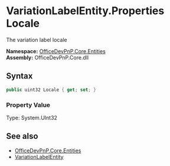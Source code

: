 # VariationLabelEntity.Properties Locale
The variation label locale  

**Namespace:** [OfficeDevPnP.Core.Entities](OfficeDevPnP.Core.Entities.md)  
**Assembly:** OfficeDevPnP.Core.dll  
## Syntax
```C#
public uint32 Locale { get; set; }
```

### Property Value
Type: System.UInt32  

## See also
- [OfficeDevPnP.Core.Entities](OfficeDevPnP.Core.Entities.md)
- [VariationLabelEntity](OfficeDevPnP.Core.Entities.VariationLabelEntity.md) 
